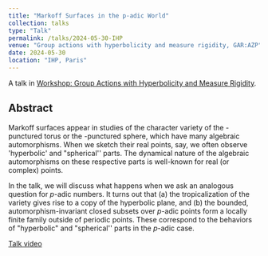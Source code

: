 ```yaml
---
title: "Markoff Surfaces in the p-adic World"
collection: talks
type: "Talk"
permalink: /talks/2024-05-30-IHP
venue: "Group actions with hyperbolicity and measure rigidity, GAR:AZP"
date: 2024-05-30
location: "IHP, Paris"
---
```


A talk in [Workshop: Group Actions with Hyperbolicity and Measure Rigidity](https://indico.math.cnrs.fr/event/9045/).

## Abstract

Markoff surfaces appear in studies of the character variety of the -punctured torus or the -punctured sphere, which have many algebraic automorphisms. When we sketch their real points, say, we often observe 'hyperbolic' and "spherical'' parts. The dynamical nature of the algebraic automorphisms on these respective parts is well-known for real (or complex) points.

In the talk, we will discuss what happens when we ask an analogous question for $p$-adic numbers. It turns out that (a) the tropicalization of the variety gives rise to a copy of the hyperbolic plane, and (b) the bounded, automorphism-invariant closed subsets over $p$-adic points form a locally finite family outside of periodic points. These correspond to the behaviors of "hyperbolic" and "spherical'' parts in the $p$-adic case.

[Talk video](https://www.carmin.tv/en/video/markoff-surfaces-in-the-p-adic-world)
